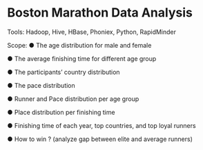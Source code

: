 # Boston Marathon Data Analysis
Tools:
Hadoop, Hive, HBase, Phoniex, Python, RapidMinder


Scope:
● The age distribution for male and female

● The average finishing time for different age group

● The participants’ country distribution

● The pace distribution

● Runner and Pace distribution per age group

● Place distribution per finishing time

● Finishing time of each year, top countries, and top loyal runners

● How to win ? (analyze gap between elite and average runners)
